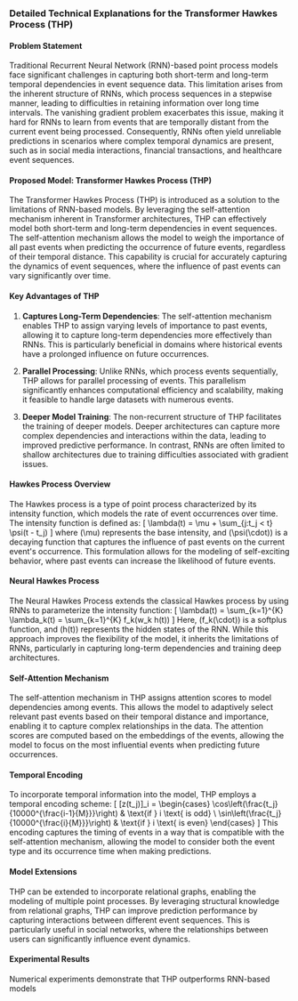 ### Detailed Technical Explanations for the Transformer Hawkes Process (THP)

#### Problem Statement
Traditional Recurrent Neural Network (RNN)-based point process models face significant challenges in capturing both short-term and long-term temporal dependencies in event sequence data. This limitation arises from the inherent structure of RNNs, which process sequences in a stepwise manner, leading to difficulties in retaining information over long time intervals. The vanishing gradient problem exacerbates this issue, making it hard for RNNs to learn from events that are temporally distant from the current event being processed. Consequently, RNNs often yield unreliable predictions in scenarios where complex temporal dynamics are present, such as in social media interactions, financial transactions, and healthcare event sequences.

#### Proposed Model: Transformer Hawkes Process (THP)
The Transformer Hawkes Process (THP) is introduced as a solution to the limitations of RNN-based models. By leveraging the self-attention mechanism inherent in Transformer architectures, THP can effectively model both short-term and long-term dependencies in event sequences. The self-attention mechanism allows the model to weigh the importance of all past events when predicting the occurrence of future events, regardless of their temporal distance. This capability is crucial for accurately capturing the dynamics of event sequences, where the influence of past events can vary significantly over time.

#### Key Advantages of THP
1. **Captures Long-Term Dependencies**: The self-attention mechanism enables THP to assign varying levels of importance to past events, allowing it to capture long-term dependencies more effectively than RNNs. This is particularly beneficial in domains where historical events have a prolonged influence on future occurrences.

2. **Parallel Processing**: Unlike RNNs, which process events sequentially, THP allows for parallel processing of events. This parallelism significantly enhances computational efficiency and scalability, making it feasible to handle large datasets with numerous events.

3. **Deeper Model Training**: The non-recurrent structure of THP facilitates the training of deeper models. Deeper architectures can capture more complex dependencies and interactions within the data, leading to improved predictive performance. In contrast, RNNs are often limited to shallow architectures due to training difficulties associated with gradient issues.

#### Hawkes Process Overview
The Hawkes process is a type of point process characterized by its intensity function, which models the rate of event occurrences over time. The intensity function is defined as:
\[
\lambda(t) = \mu + \sum_{j:t_j < t} \psi(t - t_j)
\]
where \(\mu\) represents the base intensity, and \(\psi(\cdot)\) is a decaying function that captures the influence of past events on the current event's occurrence. This formulation allows for the modeling of self-exciting behavior, where past events can increase the likelihood of future events.

#### Neural Hawkes Process
The Neural Hawkes Process extends the classical Hawkes process by using RNNs to parameterize the intensity function:
\[
\lambda(t) = \sum_{k=1}^{K} \lambda_k(t) = \sum_{k=1}^{K} f_k(w_k h(t))
\]
Here, \(f_k(\cdot)\) is a softplus function, and \(h(t)\) represents the hidden states of the RNN. While this approach improves the flexibility of the model, it inherits the limitations of RNNs, particularly in capturing long-term dependencies and training deep architectures.

#### Self-Attention Mechanism
The self-attention mechanism in THP assigns attention scores to model dependencies among events. This allows the model to adaptively select relevant past events based on their temporal distance and importance, enabling it to capture complex relationships in the data. The attention scores are computed based on the embeddings of the events, allowing the model to focus on the most influential events when predicting future occurrences.

#### Temporal Encoding
To incorporate temporal information into the model, THP employs a temporal encoding scheme:
\[
[z(t_j)]_i = 
\begin{cases} 
\cos\left(\frac{t_j}{10000^{\frac{i-1}{M}}}\right) & \text{if } i \text{ is odd} \\ 
\sin\left(\frac{t_j}{10000^{\frac{i}{M}}}\right) & \text{if } i \text{ is even} 
\end{cases}
\]
This encoding captures the timing of events in a way that is compatible with the self-attention mechanism, allowing the model to consider both the event type and its occurrence time when making predictions.

#### Model Extensions
THP can be extended to incorporate relational graphs, enabling the modeling of multiple point processes. By leveraging structural knowledge from relational graphs, THP can improve prediction performance by capturing interactions between different event sequences. This is particularly useful in social networks, where the relationships between users can significantly influence event dynamics.

#### Experimental Results
Numerical experiments demonstrate that THP outperforms RNN-based models